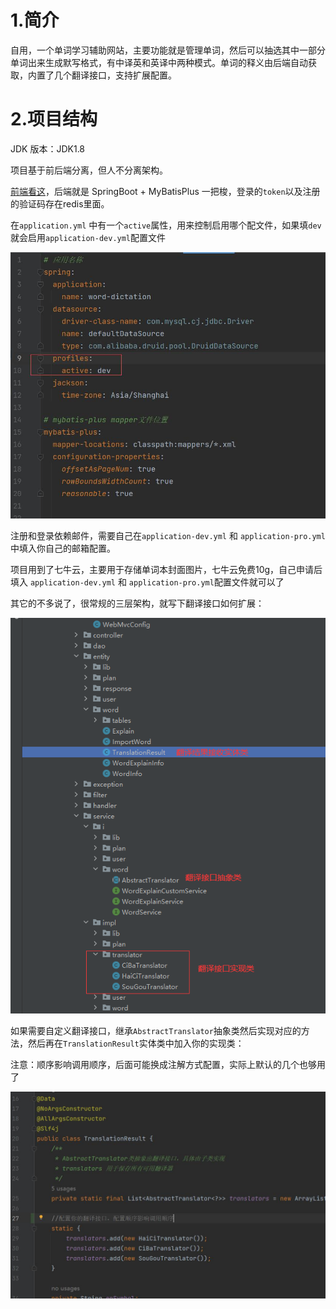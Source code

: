 # 1.简介
自用，一个单词学习辅助网站，主要功能就是管理单词，然后可以抽选其中一部分单词出来生成默写格式，有中译英和英译中两种模式。单词的释义由后端自动获取，内置了几个翻译接口，支持扩展配置。

# 2.项目结构

JDK 版本：JDK1.8

项目基于前后端分离，但人不分离架构。

[前端看这](https://gitee.com/coclyun/word-dictation-vue)，后端就是 SpringBoot + MyBatisPlus 一把梭，登录的`token`以及注册的验证码存在redis里面。

在`application.yml` 中有一个`active`属性，用来控制启用哪个配文件，如果填`dev`就会启用`application-dev.yml`配置文件

![启动配置切换](doc/imgs/img3.jpg "启动配置切换")

注册和登录依赖邮件，需要自己在`application-dev.yml` 和 `application-pro.yml`中填入你自己的邮箱配置。


项目用到了七牛云，主要用于存储单词本封面图片，七牛云免费10g，自己申请后填入 `application-dev.yml` 和 `application-pro.yml`配置文件就可以了

其它的不多说了，很常规的三层架构，就写下翻译接口如何扩展：

![翻译接口代码结构](doc/imgs/img1.png "翻译接口代码结构")

如果需要自定义翻译接口，继承`AbstractTranslator`抽象类然后实现对应的方法，然后再在`TranslationResult`实体类中加入你的实现类：

注意：顺序影响调用顺序，后面可能换成注解方式配置，实际上默认的几个也够用了

![配置接口](doc/imgs/img2.jpg "配置接口")

